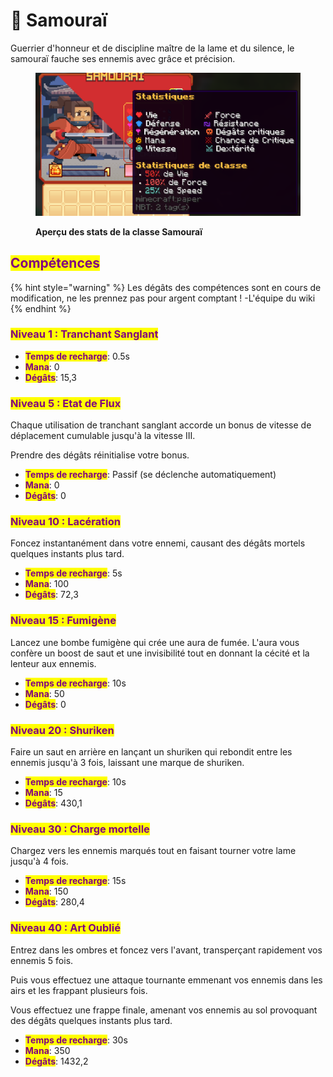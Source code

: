 # 🥷 Samouraï
Guerrier d'honneur et de discipline maître de la lame et du silence, le samouraï fauche ses ennemis avec grâce et précision.

<figure><img src="../../.gitbook/assets/Les_Classes/Samourai.png" alt=""><figcaption><p><strong>Aperçu des stats de la classe Samouraï</strong></p></figcaption></figure>

## <mark style="color:purple;">Compétences</mark>

{% hint style="warning" %}
Les dégâts des compétences sont en cours de modification, ne les prennez pas pour argent comptant !
-L'équipe du wiki
{% endhint %}

### <mark style="color:purple;">**Niveau 1 : Tranchant Sanglant**</mark>

* <mark style="color:purple;">**Temps de recharge**</mark>: 0.5s
* <mark style="color:purple;">**Mana**</mark>: 0
* <mark style="color:purple;">**Dégâts**</mark>: 15,3

### <mark style="color:purple;">**Niveau 5 : Etat de Flux**</mark>
Chaque utilisation de tranchant sanglant accorde un bonus de vitesse de déplacement cumulable jusqu'à la vitesse III.

Prendre des dégâts réinitialise votre bonus.

* <mark style="color:purple;">**Temps de recharge**</mark>: Passif (se déclenche automatiquement)
* <mark style="color:purple;">**Mana**</mark>: 0
* <mark style="color:purple;">**Dégâts**</mark>: 0

### <mark style="color:purple;">**Niveau 10 : Lacération**</mark>
Foncez instantanément dans votre ennemi, causant des dégâts mortels quelques instants plus tard.

* <mark style="color:purple;">**Temps de recharge**</mark>: 5s
* <mark style="color:purple;">**Mana**</mark>: 100
* <mark style="color:purple;">**Dégâts**</mark>: 72,3

### <mark style="color:purple;">**Niveau 15 : Fumigène**</mark>
Lancez une bombe fumigène qui crée une aura de fumée. L'aura vous confère un boost de saut et une invisibilité tout en donnant la cécité et la lenteur aux ennemis.

* <mark style="color:purple;">**Temps de recharge**</mark>: 10s
* <mark style="color:purple;">**Mana**</mark>: 50
* <mark style="color:purple;">**Dégâts**</mark>: 0

### <mark style="color:purple;">**Niveau 20 : Shuriken**</mark>
Faire un saut en arrière en lançant un shuriken qui rebondit entre les ennemis jusqu'à 3 fois, laissant une marque de shuriken.

* <mark style="color:purple;">**Temps de recharge**</mark>: 10s
* <mark style="color:purple;">**Mana**</mark>: 15
* <mark style="color:purple;">**Dégâts**</mark>: 430,1

### <mark style="color:purple;">**Niveau 30 : Charge mortelle**</mark>
Chargez vers les ennemis marqués tout en faisant tourner votre lame jusqu'à 4 fois.

* <mark style="color:purple;">**Temps de recharge**</mark>: 15s
* <mark style="color:purple;">**Mana**</mark>: 150
* <mark style="color:purple;">**Dégâts**</mark>: 280,4

### <mark style="color:purple;">**Niveau 40 : Art Oublié**</mark>
Entrez dans les ombres et foncez vers l'avant, transperçant rapidement vos ennemis 5 fois.

Puis vous effectuez une attaque tournante emmenant vos ennemis dans les airs et les frappant plusieurs fois.

Vous effectuez une frappe finale, amenant vos ennemis au sol provoquant des dégâts quelques instants plus tard.

* <mark style="color:purple;">**Temps de recharge**</mark>: 30s
* <mark style="color:purple;">**Mana**</mark>: 350
* <mark style="color:purple;">**Dégâts**</mark>: 1432,2

